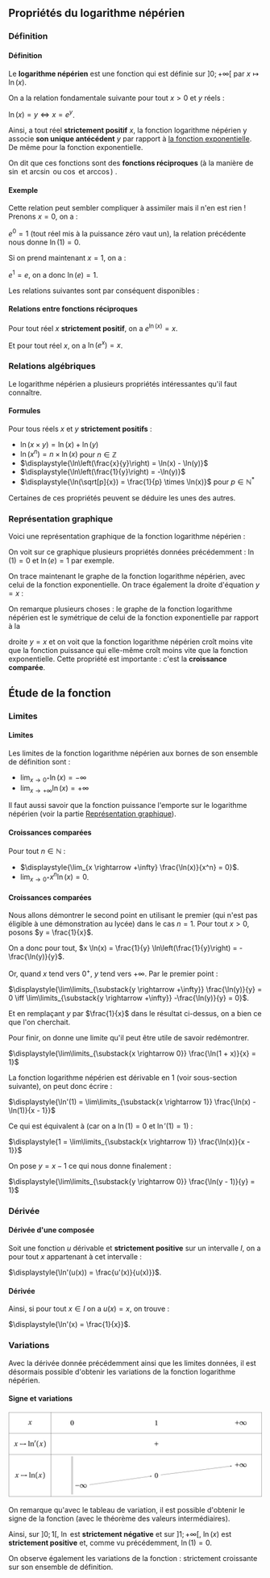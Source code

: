 ## Propriétés du logarithme népérien

### Définition

<bubble variant="formula">

#### Définition

Le **logarithme népérien** est une fonction qui est définie sur $]0;+\infty[$ par $x \mapsto \ln(x)$.

</bubble>

<bubble variant="formula">

On a la relation fondamentale suivante pour tout $x \gt 0$ et $y$ réels :

$\ln(x) = y \iff x = e^y$.

</bubble>

Ainsi, a tout réel **strictement positif** $x$, la fonction logarithme népérien y associe **son unique antécédent** $y$
par rapport à [la fonction exponentielle](/cours/premiere/fonction-exponentielle/). De même pour la fonction
exponentielle.

On dit que ces fonctions sont des **fonctions réciproques** (à la manière de $\sin$ et $\arcsin$ ou $\cos$ et $\arccos$)
.

<bubble variant="tip">

#### Exemple

Cette relation peut sembler compliquer à assimiler mais il n'en est rien ! Prenons $x = 0$, on a :

$e^0 = 1$ (tout réel mis à la puissance zéro vaut un), la relation précédente nous donne $\ln(1) = 0$.

Si on prend maintenant $x = 1$, on a :

$e^1 = e$, on a donc $\ln(e) = 1$.

</bubble>

Les relations suivantes sont par conséquent disponibles :

<bubble variant="formula">

#### Relations entre fonctions réciproques

Pour tout réel $x$ **strictement positif**, on a $e^{\ln(x)} = x$.

Et pour tout réel $x$, on a $\ln(e^x) = x$.

</bubble>

### Relations algébriques

Le logarithme népérien a plusieurs propriétés intéressantes qu'il faut connaître.

<bubble variant="formula">

#### Formules

Pour tous réels $x$ et $y$ **strictement positifs** :

* $\ln(x \times y) = \ln(x) + \ln(y)$
* $\ln(x^n) = n \times \ln(x)$ pour $n \in \mathbb{Z}$
* $\displaystyle{\ln\left(\frac{x}{y}\right) = \ln(x) - \ln(y)}$
* $\displaystyle{\ln\left(\frac{1}{y}\right) = -\ln(y)}$
* $\displaystyle{\ln(\sqrt[p]{x}) = \frac{1}{p} \times \ln(x)}$ pour $p \in \mathbb{N}^*$

</bubble>

Certaines de ces propriétés peuvent se déduire les unes des autres.

### Représentation graphique

Voici une représentation graphique de la fonction logarithme népérien :

<representation geogebra-id="wsntfeab"></representation>

On voit sur ce graphique plusieurs propriétés données précédemment : $\ln(1) = 0$ et $\ln(e) = 1$ par exemple.

On trace maintenant le graphe de la fonction logarithme népérien, avec celui de la fonction exponentielle. On trace
également la droite d'équation $y = x$ :

<representation geogebra-id="aymmb94w"></representation>

On remarque plusieurs choses : le graphe de la fonction logarithme népérien est le symétrique de celui de la fonction
exponentielle par rapport à la

droite $y = x$ et on voit que la fonction logarithme népérien croît moins vite que la fonction puissance qui elle-même
croît moins vite que la fonction exponentielle. Cette propriété est importante : c'est la **croissance comparée**.

## Étude de la fonction

### Limites

<bubble variant="formula">

#### Limites

Les limites de la fonction logarithme népérien aux bornes de son ensemble de définition sont :

* $\lim_{x \rightarrow 0^+} \ln(x) = -\infty$
* $\lim_{x \rightarrow +\infty} \ln(x) = +\infty$

</bubble>

Il faut aussi savoir que la fonction puissance l'emporte sur le logarithme népérien (voir la
partie [Représentation graphique](#représentation-graphique)).

<bubble variant="formula">

#### Croissances comparées

Pour tout $n \in \mathbb{N}$ :

* $\displaystyle{\lim_{x \rightarrow +\infty} \frac{\ln(x)}{x^n} = 0}$.
* $\displaystyle{\lim_{x \rightarrow 0^+} x^n \ln(x) = 0}$.

</bubble>

<bubble variant="proof">

#### Croissances comparées

Nous allons démontrer le second point en utilisant le premier (qui n'est pas éligible à une démonstration au lycée) dans
le cas $n = 1$. Pour tout $x \gt 0$, posons $y = \frac{1}{x}$.

On a donc pour tout, $x \ln(x) = \frac{1}{y} \ln\left(\frac{1}{y}\right) = -\frac{\ln(y)}{y}$.

Or, quand $x$ tend vers $0^+$, $y$ tend vers $+\infty$. Par le premier point :

$\displaystyle{\lim\limits_{\substack{y \rightarrow +\infty}} \frac{\ln(y)}{y} = 0 \iff \lim\limits_{\substack{y
\rightarrow +\infty}} -\frac{\ln(y)}{y} = 0}$.

Et en remplaçant $y$ par $\frac{1}{x}$ dans le résultat ci-dessus, on a bien ce que l'on cherchait.

</bubble>

Pour finir, on donne une limite qu'il peut être utile de savoir redémontrer.

<bubble variant="formula">

$\displaystyle{\lim\limits_{\substack{x \rightarrow 0}} \frac{\ln(1 + x)}{x} = 1}$

</bubble>

<bubble variant="proof">

La fonction logarithme népérien est dérivable en $1$ (voir sous-section suivante), on peut donc écrire :

$\displaystyle{\ln'(1) = \lim\limits_{\substack{x \rightarrow 1}} \frac{\ln(x) - \ln(1)}{x - 1}}$

Ce qui est équivalent à (car on a $\ln(1) = 0$ et $\ln'(1) = 1$) :

$\displaystyle{1 = \lim\limits_{\substack{x \rightarrow 1}} \frac{\ln(x)}{x - 1}}$

On pose $y = x-1$ ce qui nous donne finalement :

$\displaystyle{\lim\limits_{\substack{y \rightarrow 0}} \frac{\ln(y - 1)}{y} = 1}$

</bubble>

### Dérivée

<bubble variant="formula">

#### Dérivée d'une composée

Soit une fonction $u$ dérivable et **strictement positive** sur un intervalle $I$, on a pour tout $x$ appartenant à cet
intervalle :

$\displaystyle{\ln'(u(x)) = \frac{u'(x)}{u(x)}}$.

</bubble>

<bubble variant="formula">

#### Dérivée

Ainsi, si pour tout $x \in I$ on a $u(x) = x$, on trouve :

$\displaystyle{\ln'(x) = \frac{1}{x}}$.

</bubble>

### Variations

Avec la dérivée donnée précédemment ainsi que les limites données, il est désormais possible d'obtenir les variations de
la fonction logarithme népérien.

<bubble variant="formula" content-width="big">

#### Signe et variations

![Tableau de variations de la fonction logarithme](/img/lessons/terminale/fonction-logarithme/variations.svg)

On remarque qu'avec le tableau de variation, il est possible d'obtenir le signe de la fonction (avec le théorème des
valeurs intermédiaires).

Ainsi, sur $]0;1[$, $\ln$ est **strictement négative** et sur $]1;+\infty[$, $\ln(x)$ est **strictement positive** et,
comme vu précédemment, $\ln(1) = 0$.

On observe également les variations de la fonction : strictement croissante sur son ensemble de définition.

</bubble>
